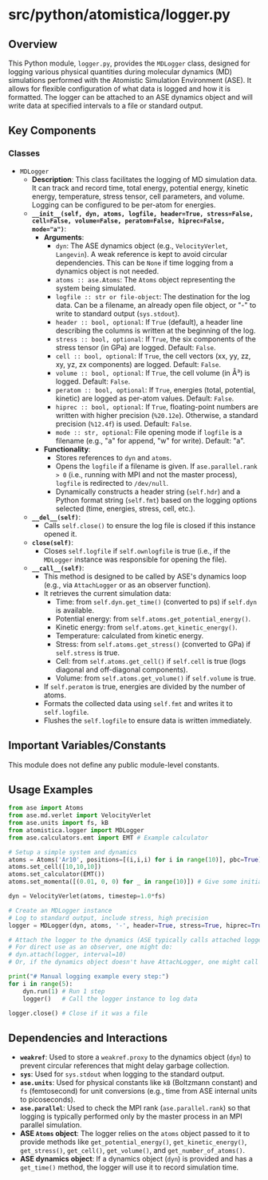 # src/python/atomistica/logger.py

## Overview

This Python module, `logger.py`, provides the `MDLogger` class, designed for logging various physical quantities during molecular dynamics (MD) simulations performed with the Atomistic Simulation Environment (ASE). It allows for flexible configuration of what data is logged and how it is formatted. The logger can be attached to an ASE dynamics object and will write data at specified intervals to a file or standard output.

## Key Components

### Classes

*   `MDLogger`
    *   **Description**: This class facilitates the logging of MD simulation data. It can track and record time, total energy, potential energy, kinetic energy, temperature, stress tensor, cell parameters, and volume. Logging can be configured to be per-atom for energies.
    *   **`__init__(self, dyn, atoms, logfile, header=True, stress=False, cell=False, volume=False, peratom=False, hiprec=False, mode="a")`**:
        *   **Arguments**:
            *   `dyn`: The ASE dynamics object (e.g., `VelocityVerlet`, `Langevin`). A weak reference is kept to avoid circular dependencies. This can be `None` if time logging from a dynamics object is not needed.
            *   `atoms :: ase.Atoms`: The `Atoms` object representing the system being simulated.
            *   `logfile :: str or file-object`: The destination for the log data. Can be a filename, an already open file object, or "-" to write to standard output (`sys.stdout`).
            *   `header :: bool, optional`: If `True` (default), a header line describing the columns is written at the beginning of the log.
            *   `stress :: bool, optional`: If `True`, the six components of the stress tensor (in GPa) are logged. Default: `False`.
            *   `cell :: bool, optional`: If `True`, the cell vectors (xx, yy, zz, xy, yz, zx components) are logged. Default: `False`.
            *   `volume :: bool, optional`: If `True`, the cell volume (in Å³) is logged. Default: `False`.
            *   `peratom :: bool, optional`: If `True`, energies (total, potential, kinetic) are logged as per-atom values. Default: `False`.
            *   `hiprec :: bool, optional`: If `True`, floating-point numbers are written with higher precision (`%20.12e`). Otherwise, a standard precision (`%12.4f`) is used. Default: `False`.
            *   `mode :: str, optional`: File opening mode if `logfile` is a filename (e.g., "a" for append, "w" for write). Default: "a".
        *   **Functionality**:
            *   Stores references to `dyn` and `atoms`.
            *   Opens the `logfile` if a filename is given. If `ase.parallel.rank > 0` (i.e., running with MPI and not the master process), `logfile` is redirected to `/dev/null`.
            *   Dynamically constructs a header string (`self.hdr`) and a Python format string (`self.fmt`) based on the logging options selected (time, energies, stress, cell, etc.).
    *   **`__del__(self)`**:
        *   Calls `self.close()` to ensure the log file is closed if this instance opened it.
    *   **`close(self)`**:
        *   Closes `self.logfile` if `self.ownlogfile` is true (i.e., if the `MDLogger` instance was responsible for opening the file).
    *   **`__call__(self)`**:
        *   This method is designed to be called by ASE's dynamics loop (e.g., via `AttachLogger` or as an observer function).
        *   It retrieves the current simulation data:
            *   Time: from `self.dyn.get_time()` (converted to ps) if `self.dyn` is available.
            *   Potential energy: from `self.atoms.get_potential_energy()`.
            *   Kinetic energy: from `self.atoms.get_kinetic_energy()`.
            *   Temperature: calculated from kinetic energy.
            *   Stress: from `self.atoms.get_stress()` (converted to GPa) if `self.stress` is true.
            *   Cell: from `self.atoms.get_cell()` if `self.cell` is true (logs diagonal and off-diagonal components).
            *   Volume: from `self.atoms.get_volume()` if `self.volume` is true.
        *   If `self.peratom` is true, energies are divided by the number of atoms.
        *   Formats the collected data using `self.fmt` and writes it to `self.logfile`.
        *   Flushes the `self.logfile` to ensure data is written immediately.

## Important Variables/Constants
This module does not define any public module-level constants.

## Usage Examples

```python
from ase import Atoms
from ase.md.verlet import VelocityVerlet
from ase.units import fs, kB
from atomistica.logger import MDLogger
from ase.calculators.emt import EMT # Example calculator

# Setup a simple system and dynamics
atoms = Atoms('Ar10', positions=[(i,i,i) for i in range(10)], pbc=True)
atoms.set_cell([10,10,10])
atoms.set_calculator(EMT())
atoms.set_momenta([(0.01, 0, 0) for _ in range(10)]) # Give some initial momenta

dyn = VelocityVerlet(atoms, timestep=1.0*fs)

# Create an MDLogger instance
# Log to standard output, include stress, high precision
logger = MDLogger(dyn, atoms, '-', header=True, stress=True, hiprec=True)

# Attach the logger to the dynamics (ASE typically calls attached loggers)
# For direct use as an observer, one might do:
# dyn.attach(logger, interval=10)
# Or, if the dynamics object doesn't have AttachLogger, one might call it manually in a loop:

print("# Manual logging example every step:")
for i in range(5):
    dyn.run(1) # Run 1 step
    logger()   # Call the logger instance to log data

logger.close() # Close if it was a file
```

## Dependencies and Interactions

*   **`weakref`**: Used to store a `weakref.proxy` to the dynamics object (`dyn`) to prevent circular references that might delay garbage collection.
*   **`sys`**: Used for `sys.stdout` when logging to the standard output.
*   **`ase.units`**: Used for physical constants like `kB` (Boltzmann constant) and `fs` (femtosecond) for unit conversions (e.g., time from ASE internal units to picoseconds).
*   **`ase.parallel`**: Used to check the MPI rank (`ase.parallel.rank`) so that logging is typically performed only by the master process in an MPI parallel simulation.
*   **ASE `Atoms` object**: The logger relies on the `atoms` object passed to it to provide methods like `get_potential_energy()`, `get_kinetic_energy()`, `get_stress()`, `get_cell()`, `get_volume()`, and `get_number_of_atoms()`.
*   **ASE dynamics object**: If a dynamics object (`dyn`) is provided and has a `get_time()` method, the logger will use it to record simulation time.
```
